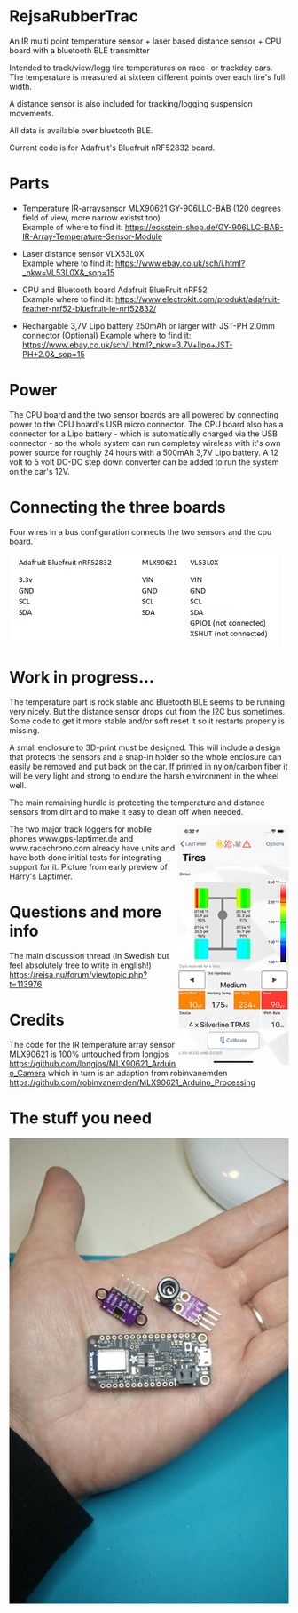 # RejsaRubberTrac
An IR multi point temperature sensor + laser based distance sensor + CPU board with a bluetooth BLE transmitter

Intended to track/view/logg tire temperatures on race- or trackday cars. The temperature is measured at sixteen different points over each tire's full width.

A distance sensor is also included for tracking/logging suspension movements.

All data is available over bluetooth BLE.

Current code is for Adafruit's Bluefruit nRF52832 board. 

# Parts

 - Temperature IR-arraysensor MLX90621 GY-906LLC-BAB (120 degrees field of view, more narrow existst too)  
Example of where to find it: https://eckstein-shop.de/GY-906LLC-BAB-IR-Array-Temperature-Sensor-Module 

 - Laser distance sensor VLX53L0X  
Example where to find it: https://www.ebay.co.uk/sch/i.html?_nkw=VL53L0X&_sop=15  

 - CPU and Bluetooth board Adafruit BlueFruit nRF52  
Example where to find it: https://www.electrokit.com/produkt/adafruit-feather-nrf52-bluefruit-le-nrf52832/ 

 - Rechargable 3,7V Lipo battery 250mAh or larger with JST-PH 2.0mm connector (Optional)
Example where to find it: https://www.ebay.co.uk/sch/i.html?_nkw=3.7V+lipo+JST-PH+2.0&_sop=15 

# Power

The CPU board and the two sensor boards are all powered by connecting power to the CPU board's USB micro connector. The CPU board also has a connector for a Lipo battery - which is automatically charged via the USB connector - so the whole system can run completey wireless with it's own power source for roughly 24 hours with a 500mAh 3,7V Lipo battery. A 12 volt to 5 volt DC-DC step down converter can be added to run the system on the car's 12V.

# Connecting the three boards

Four wires in a bus configuration connects the two sensors and the cpu board.

![Display](connecting.gif)

# Work in progress...

The temperature part is rock stable and Bluetooth BLE seems to be running very nicely. But the distance sensor drops out from the I2C bus sometimes. Some code to get it more stable and/or soft reset it so it restarts properly is missing.

A small enclosure to 3D-print must be designed. This will include a design that protects the sensors and a snap-in holder so the whole enclosure can easily be removed and put back on the car. If printed in nylon/carbon fiber it will be very light and strong to endure the harsh environment in the wheel well.

The main remaining hurdle is protecting the temperature and distance sensors from dirt and to make it easy to clean off when needed.

<img align="right" width="200" src="harrys_early_preview.jpg">
The two major track loggers for mobile phones www.gps-laptimer.de and www.racechrono.com already have units and have both done initial tests for integrating support for it. Picture from early preview of Harry's Laptimer.

# Questions and more info

The main discussion thread (in Swedish but feel absolutely free to write in english!) https://rejsa.nu/forum/viewtopic.php?t=113976


# Credits

The code for the IR temperature array sensor MLX90621 is 100% untouched from longjos https://github.com/longjos/MLX90621_Arduino_Camera which in turn is an adaption from robinvanemden https://github.com/robinvanemden/MLX90621_Arduino_Processing

# The stuff you need

![Display](partsizes.jpg)
